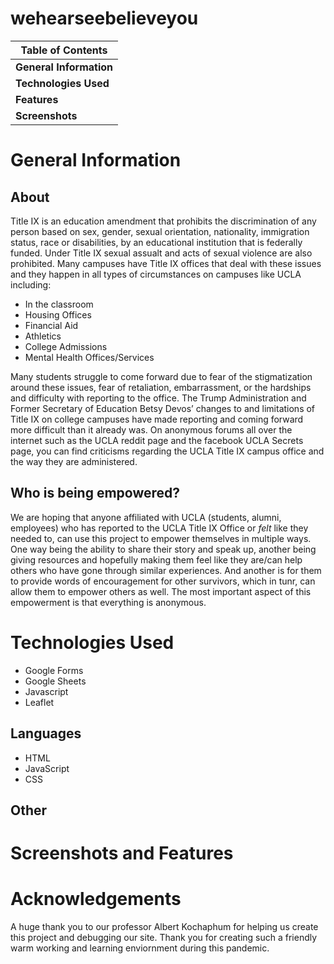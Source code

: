 # wehearseebelieveyou

**Table of Contents**|
------------ |
**General Information**|
**Technologies Used**|
**Features**|
**Screenshots**|

# General Information
## About
Title IX is an education amendment that prohibits the discrimination of any person based on sex, gender, sexual orientation, nationality, immigration status, race or disabilities, by an educational institution that is federally funded. Under Title IX sexual assualt and acts of sexual violence are also prohibited. Many campuses have Title IX offices that deal with these issues and they happen in all types of circumstances on campuses like UCLA including:
* In the classroom
* Housing Offices
* Financial Aid
* Athletics
* College Admissions
* Mental Health Offices/Services

Many students struggle to come forward due to fear of the stigmatization around these issues, fear of retaliation, embarrassment, or the hardships and difficulty with reporting to the office. The Trump Administration and Former Secretary of Education Betsy Devos’ changes to and limitations of Title IX on college campuses have made reporting and coming forward more difficult than it already was. On anonymous forums all over the internet such as the UCLA reddit page and the facebook UCLA Secrets page, you can find criticisms regarding the UCLA Title IX campus office and the way they are administered. 

## Who is being empowered?
We are hoping that anyone affiliated with UCLA (students, alumni, employees) who has reported to the UCLA Title IX Office or *felt* like they needed to, can use this project to empower themselves in multiple ways. One way being the ability to share their story and speak up, another being giving resources and hopefully making them feel like they are/can help others who have gone through similar experiences. And another is for them to provide words of encouragement for other survivors, which in tunr, can allow them to empower others as well. The most important aspect of this empowerment is that everything is anonymous.

# Technologies Used
* Google Forms
* Google Sheets
* Javascript
* Leaflet

## Languages
* HTML
* JavaScript
* CSS

## Other

# Screenshots and Features

# Acknowledgements

A huge thank you to our professor Albert Kochaphum for helping us create this project and debugging our site.
Thank you for creating such a friendly warm working and learning enviornment during this pandemic.


